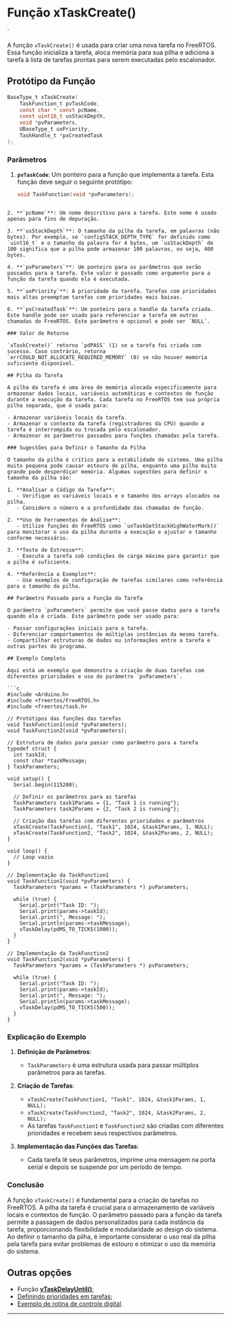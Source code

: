 # Função **xTaskCreate()**

`

A função `xTaskCreate()` é usada para criar uma nova tarefa no FreeRTOS. Essa função inicializa a tarefa, aloca memória para sua pilha e adiciona a tarefa à lista de tarefas prontas para serem executadas pelo escalonador.

## Protótipo da Função

```c
BaseType_t xTaskCreate(
    TaskFunction_t pvTaskCode,
    const char * const pcName,
    const uint16_t usStackDepth,
    void *pvParameters,
    UBaseType_t uxPriority,
    TaskHandle_t *pxCreatedTask
);
```

### Parâmetros

1. **`pvTaskCode`**: Um ponteiro para a função que implementa a tarefa. Esta função deve seguir o seguinte protótipo:
   
   ```c
   void TaskFunction(void *pvParameters);
```
   
2. **`pcName`**: Um nome descritivo para a tarefa. Este nome é usado apenas para fins de depuração.

3. **`usStackDepth`**: O tamanho da pilha da tarefa, em palavras (não bytes). Por exemplo, se `configSTACK_DEPTH_TYPE` for definido como `uint16_t` e o tamanho da palavra for 4 bytes, um `usStackDepth` de 100 significa que a pilha pode armazenar 100 palavras, ou seja, 400 bytes.

4. **`pvParameters`**: Um ponteiro para os parâmetros que serão passados para a tarefa. Este valor é passado como argumento para a função da tarefa quando ela é executada.

5. **`uxPriority`**: A prioridade da tarefa. Tarefas com prioridades mais altas preemptam tarefas com prioridades mais baixas.

6. **`pxCreatedTask`**: Um ponteiro para o handle da tarefa criada. Este handle pode ser usado para referenciar a tarefa em outras chamadas do FreeRTOS. Este parâmetro é opcional e pode ser `NULL`.

### Valor de Retorno

`xTaskCreate()` retorna `pdPASS` (1) se a tarefa foi criada com sucesso. Caso contrário, retorna `errCOULD_NOT_ALLOCATE_REQUIRED_MEMORY` (0) se não houver memória suficiente disponível.

## Pilha da Tarefa

A pilha da tarefa é uma área de memória alocada especificamente para armazenar dados locais, variáveis automáticas e contextos de função durante a execução da tarefa. Cada tarefa no FreeRTOS tem sua própria pilha separada, que é usada para:

- Armazenar variáveis locais da tarefa.
- Armazenar o contexto da tarefa (registradores da CPU) quando a tarefa é interrompida ou trocada pelo escalonador.
- Armazenar os parâmetros passados para funções chamadas pela tarefa.

### Sugestões para Definir o Tamanho da Pilha

O tamanho da pilha é crítico para a estabilidade do sistema. Uma pilha muito pequena pode causar estouro de pilha, enquanto uma pilha muito grande pode desperdiçar memória. Algumas sugestões para definir o tamanho da pilha são:

1. **Analisar o Código da Tarefa**:
   - Verifique as variáveis locais e o tamanho dos arrays alocados na pilha.
   - Considere o número e a profundidade das chamadas de função.

2. **Uso de Ferramentas de Análise**:
   - Utilize funções do FreeRTOS como `uxTaskGetStackHighWaterMark()` para monitorar o uso da pilha durante a execução e ajustar o tamanho conforme necessário.

3. **Teste de Estresse**:
   - Execute a tarefa sob condições de carga máxima para garantir que a pilha é suficiente.

4. **Referência a Exemplos**:
   - Use exemplos de configuração de tarefas similares como referência para o tamanho da pilha.

## Parâmetro Passado para a Função da Tarefa

O parâmetro `pvParameters` permite que você passe dados para a tarefa quando ela é criada. Este parâmetro pode ser usado para:

- Passar configurações iniciais para a tarefa.
- Diferenciar comportamentos de múltiplas instâncias da mesma tarefa.
- Compartilhar estruturas de dados ou informações entre a tarefa e outras partes do programa.

## Exemplo Completo

Aqui está um exemplo que demonstra a criação de duas tarefas com diferentes prioridades e uso do parâmetro `pvParameters`.

```c
#include <Arduino.h>
#include <freertos/FreeRTOS.h>
#include <freertos/task.h>

// Protótipos das funções das tarefas
void TaskFunction1(void *pvParameters);
void TaskFunction2(void *pvParameters);

// Estrutura de dados para passar como parâmetro para a tarefa
typedef struct {
  int taskId;
  const char *taskMessage;
} TaskParameters;

void setup() {
  Serial.begin(115200);

  // Definir os parâmetros para as tarefas
  TaskParameters task1Params = {1, "Task 1 is running"};
  TaskParameters task2Params = {2, "Task 2 is running"};

  // Criação das tarefas com diferentes prioridades e parâmetros
  xTaskCreate(TaskFunction1, "Task1", 1024, &task1Params, 1, NULL);
  xTaskCreate(TaskFunction2, "Task2", 1024, &task2Params, 2, NULL);
}

void loop() {
  // Loop vazio
}

// Implementação da TaskFunction1
void TaskFunction1(void *pvParameters) {
  TaskParameters *params = (TaskParameters *) pvParameters;

  while (true) {
    Serial.print("Task ID: ");
    Serial.print(params->taskId);
    Serial.print(", Message: ");
    Serial.println(params->taskMessage);
    vTaskDelay(pdMS_TO_TICKS(1000));
  }
}

// Implementação da TaskFunction2
void TaskFunction2(void *pvParameters) {
  TaskParameters *params = (TaskParameters *) pvParameters;

  while (true) {
    Serial.print("Task ID: ");
    Serial.print(params->taskId);
    Serial.print(", Message: ");
    Serial.println(params->taskMessage);
    vTaskDelay(pdMS_TO_TICKS(500));
  }
}
```

### Explicação do Exemplo

1. **Definição de Parâmetros**:
   - `TaskParameters` é uma estrutura usada para passar múltiplos parâmetros para as tarefas.

2. **Criação de Tarefas**:
   - `xTaskCreate(TaskFunction1, "Task1", 1024, &task1Params, 1, NULL);`
   - `xTaskCreate(TaskFunction2, "Task2", 1024, &task2Params, 2, NULL);`
   - As tarefas `TaskFunction1` e `TaskFunction2` são criadas com diferentes prioridades e recebem seus respectivos parâmetros.

3. **Implementação das Funções das Tarefas**:
   - Cada tarefa lê seus parâmetros, imprime uma mensagem na porta serial e depois se suspende por um período de tempo.

### Conclusão

A função `xTaskCreate()` é fundamental para a criação de tarefas no FreeRTOS. A pilha da tarefa é crucial para o armazenamento de variáveis locais e contextos de função. O parâmetro passado para a função da tarefa permite a passagem de dados personalizados para cada instância da tarefa, proporcionando flexibilidade e modularidade ao design do sistema. Ao definir o tamanho da pilha, é importante considerar o uso real da pilha pela tarefa para evitar problemas de estouro e otimizar o uso da memória do sistema.

## Outras opções

* Função [**vTaskDelayUntil()**](vTaskDelayUntil.html);
* [Definindo prioridades em tarefas](prioridades.html);
* [Exemplo de rotina de controle digital](controle_digital_ex1.html).

---

<script language="JavaScript">
<!-- Hide JavaScript...
var LastUpdated = document.lastModified;
document.writeln ("🌊 Fernando Passold, página criada em 05/06/2024 23:44, atualizada em " + LastUpdated); // End Hiding -->
</script>